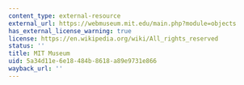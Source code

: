 ```yaml
---
content_type: external-resource
external_url: https://webmuseum.mit.edu/main.php?module=objects
has_external_license_warning: true
license: https://en.wikipedia.org/wiki/All_rights_reserved
status: ''
title: MIT Museum
uid: 5a34d11e-6e18-484b-8618-a89e9731e866
wayback_url: ''
---
```

